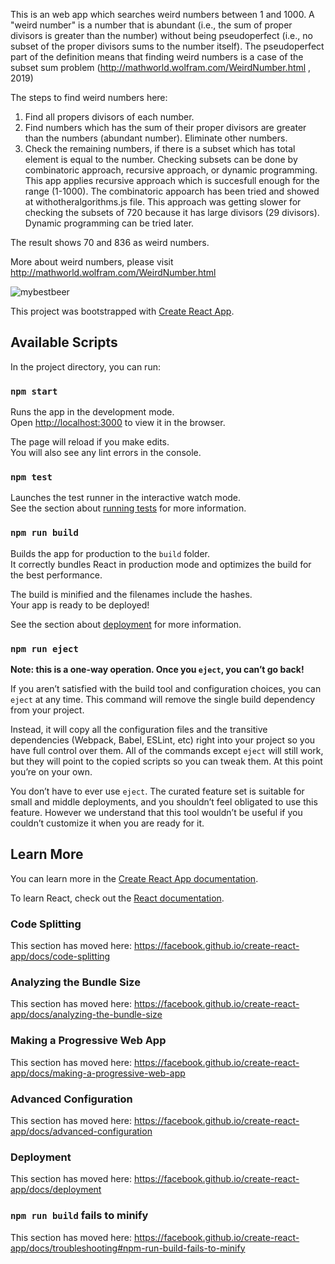 This is an web app which searches weird numbers between 1 and 1000. A "weird number" is a number that is abundant (i.e., the sum of proper divisors is greater than the number) without being pseudoperfect (i.e., no subset of the proper divisors sums to the number itself). The pseudoperfect part of the definition means that finding weird numbers is a case of the subset sum problem (http://mathworld.wolfram.com/WeirdNumber.html , 2019)

The steps to find weird numbers here:
1. Find all propers divisors of each number.
2. Find numbers which has the sum of their proper divisors are greater than the numbers (abundant number). Eliminate other numbers.
3. Check the remaining numbers, if there is a subset which has total element is equal to the number. 
Checking subsets can be done by combinatoric approach, recursive approach, or dynamic programming. This app applies recursive approach which is succesfull enough for the range (1-1000).  The combinatoric appoarch has been tried and showed at withotheralgorithms.js file. This approach was getting slower for checking the subsets of 720 because it has large divisors (29 divisors). Dynamic programming can be tried later.

The result shows 70 and 836 as weird numbers.

More about weird numbers, please visit http://mathworld.wolfram.com/WeirdNumber.html

![mybestbeer](https://user-images.githubusercontent.com/22983605/54244232-5e0c6f80-4534-11e9-94dc-9e038d81b3ad.png)

This project was bootstrapped with [Create React App](https://github.com/facebook/create-react-app).

## Available Scripts

In the project directory, you can run:

### `npm start`

Runs the app in the development mode.<br>
Open [http://localhost:3000](http://localhost:3000) to view it in the browser.

The page will reload if you make edits.<br>
You will also see any lint errors in the console.

### `npm test`

Launches the test runner in the interactive watch mode.<br>
See the section about [running tests](https://facebook.github.io/create-react-app/docs/running-tests) for more information.

### `npm run build`

Builds the app for production to the `build` folder.<br>
It correctly bundles React in production mode and optimizes the build for the best performance.

The build is minified and the filenames include the hashes.<br>
Your app is ready to be deployed!

See the section about [deployment](https://facebook.github.io/create-react-app/docs/deployment) for more information.

### `npm run eject`

**Note: this is a one-way operation. Once you `eject`, you can’t go back!**

If you aren’t satisfied with the build tool and configuration choices, you can `eject` at any time. This command will remove the single build dependency from your project.

Instead, it will copy all the configuration files and the transitive dependencies (Webpack, Babel, ESLint, etc) right into your project so you have full control over them. All of the commands except `eject` will still work, but they will point to the copied scripts so you can tweak them. At this point you’re on your own.

You don’t have to ever use `eject`. The curated feature set is suitable for small and middle deployments, and you shouldn’t feel obligated to use this feature. However we understand that this tool wouldn’t be useful if you couldn’t customize it when you are ready for it.

## Learn More

You can learn more in the [Create React App documentation](https://facebook.github.io/create-react-app/docs/getting-started).

To learn React, check out the [React documentation](https://reactjs.org/).

### Code Splitting

This section has moved here: https://facebook.github.io/create-react-app/docs/code-splitting

### Analyzing the Bundle Size

This section has moved here: https://facebook.github.io/create-react-app/docs/analyzing-the-bundle-size

### Making a Progressive Web App

This section has moved here: https://facebook.github.io/create-react-app/docs/making-a-progressive-web-app

### Advanced Configuration

This section has moved here: https://facebook.github.io/create-react-app/docs/advanced-configuration

### Deployment

This section has moved here: https://facebook.github.io/create-react-app/docs/deployment

### `npm run build` fails to minify

This section has moved here: https://facebook.github.io/create-react-app/docs/troubleshooting#npm-run-build-fails-to-minify
